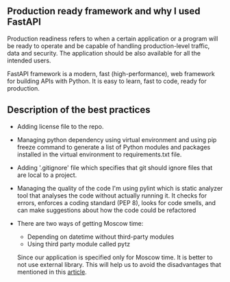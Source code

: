 ## Production ready framework and why I used FastAPI

Production readiness refers to when a certain application or a program will be ready to operate and be capable of handling production-level traffic, data and security. The application should be also available for all the intended users.

FastAPI framework is a modern, fast (high-performance), web framework for building APIs with Python. It is easy to learn, fast to code, ready for production.

## Description of the best practices 
- Adding license file to the repo.
- Managing python dependency using virtual environment and using pip freeze command to generate a list of Python modules and packages installed in the virtual environment to requirements.txt file.
- Adding '.gitignore' file which specifies that git should ignore files that are local to a project.
- Managing the quality of the code I'm using pylint which is static analyzer tool that analyses the code without actually running it. It checks for errors, enforces a coding standard (PEP 8), looks for code smells, and can make suggestions about how the code could be refactored
- There are two ways of getting Moscow time:
    - Depending on datetime without third-party modules
    - Using third party module called pytz

  Since our application is specified only for Moscow time. It is better to not use external library. This will help us to avoid the disadvantages that mentioned in this [article](https://www.scalablepath.com/back-end/third-party-libraries).


